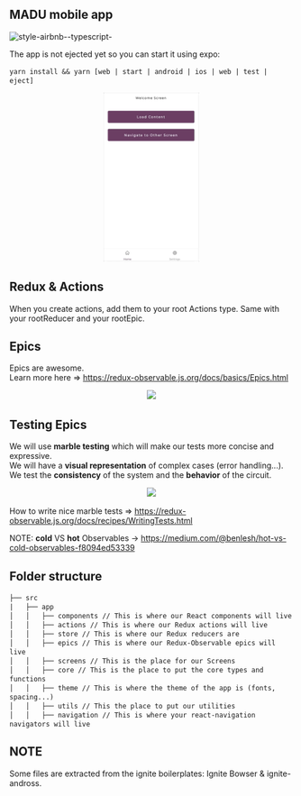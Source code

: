 ## MADU mobile app
![style-airbnb--typescript-](https://img.shields.io/badge/code%20style-airbnb--typescript-blue)

The app is not ejected yet so you can start it using expo:

```
yarn install && yarn [web | start | android | ios | web | test | eject]
```

<div align="center">
<img height="300" src="./assets/demo.gif" >
</div>

## Redux & Actions

When you create actions, add them to your root Actions type.
Same with your rootReducer and your rootEpic.

## Epics

Epics are awesome.   
Learn more here => https://redux-observable.js.org/docs/basics/Epics.html

<div align="center">
<img height="300" src="https://miro.medium.com/max/1400/1*6a8luEwhNAzfsxDja_3sAA.png" >
</div>

## Testing Epics

We will use **marble testing** which will make our tests more concise and expressive.   
We will have a **visual representation** of complex cases (error handling...).   
We test the **consistency** of the system and the **behavior** of the circuit.

<div align="center">
<img height="400" src="https://miro.medium.com/max/2000/1*5LpZWsaLnP2vXm78CqjtVA.jpeg" >
</div>

How to write nice marble tests => https://redux-observable.js.org/docs/recipes/WritingTests.html

NOTE: **cold** VS **hot** Observables -> https://medium.com/@benlesh/hot-vs-cold-observables-f8094ed53339

## Folder structure

```
├── src
|   ├── app
│   │   ├── components // This is where our React components will live
│   │   ├── actions // This is where our Redux actions will live
│   │   ├── store // This is where our Redux reducers are
│   │   ├── epics // This is where our Redux-Observable epics will live
│   │   ├── screens // This is the place for our Screens
│   │   ├── core // This is the place to put the core types and functions
│   │   ├── theme // This is where the theme of the app is (fonts, spacing...)
│   │   ├── utils // This the place to put our utilities
│   │   ├── navigation // This is where your react-navigation navigators will live
```


## NOTE

Some files are extracted from the ignite boilerplates: Ignite Bowser & ignite-andross.